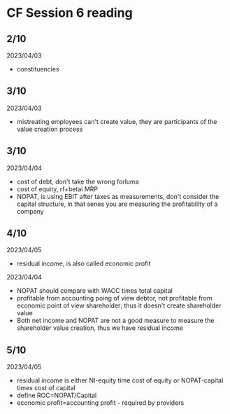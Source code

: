 # CF Session 6 reading

## 2/10

2023/04/03

- constituencies

## 3/10

2023/04/03

- mistreating employees can't create value, they are participants of the value creation process

## 3/10

2023/04/04

- cost of debt, don't take the wrong forluma
- cost of equity, rf+betai MRP
- NOPAT, is using EBIT after taxes as measurements, don't consider the capital structure, in that senes you are measuring the profitability of a company


## 4/10

2023/04/05

- residual income, is also called economic profit

2023/04/04

- NOPAT should compare with WACC times total capital
- profitable from accounting poing of view debtor, not profitable from economic point of view shareholder; thus it doesn't create shareholder value
- Both net income and NOPAT are not a good measure to measure the shareholder value creation, thus we have residual income

## 5/10

2023/04/05

- residual income is either NI-equity time cost of equity or NOPAT-capital times cost of capital
- define ROC=NOPAT/Capital
- economic profit=accounting profit - required by providers
